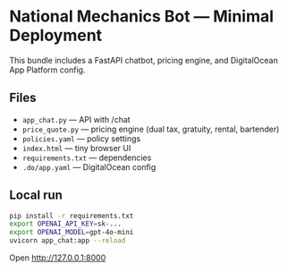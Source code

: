 # National Mechanics Bot — Minimal Deployment
This bundle includes a FastAPI chatbot, pricing engine, and DigitalOcean App Platform config.

## Files
- `app_chat.py` — API with /chat
- `price_quote.py` — pricing engine (dual tax, gratuity, rental, bartender)
- `policies.yaml` — policy settings
- `index.html` — tiny browser UI
- `requirements.txt` — dependencies
- `.do/app.yaml` — DigitalOcean config

## Local run
```bash
pip install -r requirements.txt
export OPENAI_API_KEY=sk-...
export OPENAI_MODEL=gpt-4o-mini
uvicorn app_chat:app --reload
```
Open http://127.0.0.1:8000
